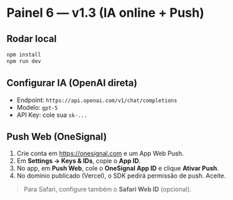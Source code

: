 # Painel 6 — v1.3 (IA online + Push)

## Rodar local
```bash
npm install
npm run dev
```

## Configurar IA (OpenAI direta)
- Endpoint: `https://api.openai.com/v1/chat/completions`
- Modelo: `gpt-5`
- API Key: cole sua `sk-...`

## Push Web (OneSignal)
1) Crie conta em https://onesignal.com e um App Web Push.
2) Em **Settings → Keys & IDs**, copie o **App ID**.
3) No app, em **Push Web**, cole o **OneSignal App ID** e clique **Ativar Push**.
4) No domínio publicado (Vercel), o SDK pedirá permissão de push. Aceite.

> Para Safari, configure também o **Safari Web ID** (opcional).
